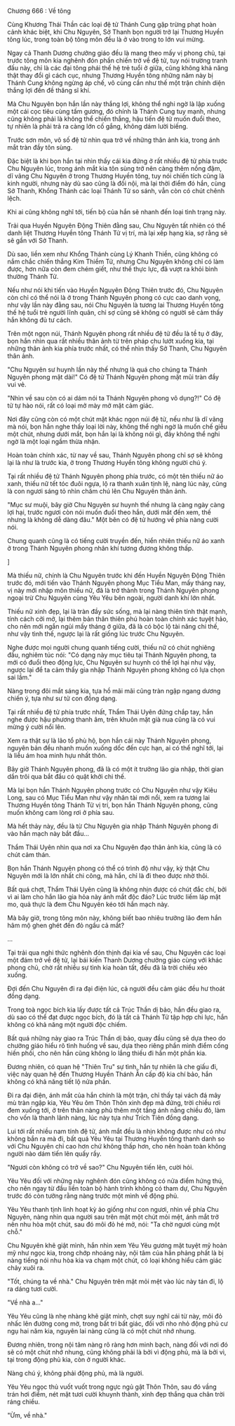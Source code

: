 




Chương 666 : Về tông


Cùng Khương Thái Thần các loại đệ tử Thánh Cung gặp trừng phạt hoàn cảnh khác biệt, khi Chu Nguyên, Sở Thanh bọn người trở lại Thương Huyền tông lúc, trong toàn bộ tông môn đều là ở vào trong to lớn vui mừng.

Ngay cả Thanh Dương chưởng giáo đều là mang theo mấy vị phong chủ, tại trước tông môn kia nghênh đón phấn chiến trở về đệ tử, tuy nói trường tranh đấu này, chỉ là các đại tông phái thế hệ trẻ tuổi ở giữa, cũng không khả năng thật thay đổi gì cách cục, nhưng Thương Huyền tông những năm này bị Thánh Cung không ngừng áp chế, vô cùng cần như thế một trận chính diện thắng lợi đến đề thăng sĩ khí.

Mà Chu Nguyên bọn hắn lần này thắng lợi, không thể nghi ngờ là lập xuống một cái cọc tiêu cùng tấm gương, đó chính là Thánh Cung tuy mạnh, nhưng cũng không phải là không thể chiến thắng, hậu tiến đệ tử muốn đuổi theo, tự nhiên là phải trả ra càng lớn cố gắng, không dám lười biếng.

Trước sơn môn, vô số đệ tử nhìn qua trở về những thân ảnh kia, trong ánh mắt tràn đầy tôn sùng.

Đặc biệt là khi bọn hắn tại nhìn thấy cái kia đứng ở rất nhiều đệ tử phía trước Chu Nguyên lúc, trong ánh mắt kia tôn sùng trở nên càng thêm nồng đậm, dĩ vãng Chu Nguyên ở trong Thương Huyền tông, tuy nói chiến tích cũng là kinh người, nhưng này dù sao cũng là đối nội, mà lại thời điểm đó hắn, cùng Sở Thanh, Khổng Thánh các loại Thánh Tử so sánh, vẫn còn có chút chênh lệch.

Khi ai cũng không nghĩ tới, tiến bộ của hắn sẽ nhanh đến loại tình trạng này.

Trải qua Huyền Nguyên Động Thiên đằng sau, Chu Nguyên tất nhiên có thể danh liệt Thương Huyền tông Thánh Tử vị trí, mà lại xếp hạng kia, sợ rằng sẽ sẽ gần với Sở Thanh.

Dù sao, liền xem như Khổng Thánh cùng Lý Khanh Thiền, cũng không có nắm chắc chiến thắng Kim Thiềm Tử, nhưng Chu Nguyên không chỉ có làm được, hơn nữa còn đem chém giết, như thế thực lực, đã vượt ra khỏi bình thường Thánh Tử.

Nếu như nói khi tiến vào Huyền Nguyên Động Thiên trước đó, Chu Nguyên còn chỉ có thể nói là ở trong Thánh Nguyên phong có cực cao danh vọng, như vậy lần này đằng sau, nói Chu Nguyên là tương lai Thương Huyền tông thế hệ tuổi trẻ người lĩnh quân, chỉ sợ cũng sẽ không có người sẽ cảm thấy hắn không đủ tư cách.

Trên một ngọn núi, Thánh Nguyên phong rất nhiều đệ tử đều là tề tụ ở đây, bọn hắn nhìn qua rất nhiều thân ảnh từ trên pháp chu lướt xuống kia, tại những thân ảnh kia phía trước nhất, có thể nhìn thấy Sở Thanh, Chu Nguyên thân ảnh.

"Chu Nguyên sư huynh lần này thế nhưng là quá cho chúng ta Thánh Nguyên phong mặt dài!" Có đệ tử Thánh Nguyên phong mặt mũi tràn đầy vui vẻ.

"Nhìn về sau còn có ai dám nói ta Thánh Nguyên phong vô dụng?!" Có đệ tử tự hào nói, rất có loại mở mày mở mặt cảm giác.

Nơi đây cũng còn có một chút mặt khác ngọn núi đệ tử, nếu như là dĩ vãng mà nói, bọn hắn nghe thấy loại lời này, không thể nghi ngờ là muốn chế giễu một chút, nhưng dưới mắt, bọn hắn lại là không nói gì, đây không thể nghi ngờ là một loại ngầm thừa nhận.

Hoàn toàn chính xác, từ nay về sau, Thánh Nguyên phong chỉ sợ sẽ không lại là như là trước kia, ở trong Thương Huyền tông không người chú ý.

Tại rất nhiều đệ tử Thánh Nguyên phong phía trước, có một tên thiếu nữ áo xanh, thiếu nữ tết tóc đuôi ngựa, lộ ra thanh xuân tịnh lệ, nàng lúc này, cũng là con ngươi sáng tỏ nhìn chăm chú lên Chu Nguyên thân ảnh.

"Mục sư muội, bây giờ Chu Nguyên sư huynh thế nhưng là càng ngày càng lợi hại, trước ngươi còn nói muốn đuổi theo hắn, dưới mắt đến xem, thế nhưng là không dễ dàng đâu." Một bên có đệ tử hướng về phía nàng cười nói.

Chung quanh cũng là có tiếng cười truyền đến, hiển nhiên thiếu nữ áo xanh ở trong Thánh Nguyên phong nhân khí tương đương không thấp.

]

Mà thiếu nữ, chính là Chu Nguyên trước khi đến Huyền Nguyên Động Thiên trước đó, mới tiến vào Thánh Nguyên phong Mục Tiểu Man, mấy tháng nay, vị này mới nhập môn thiếu nữ, đã là trở thành trong Thánh Nguyên phong ngoại trừ Chu Nguyên cùng Yêu Yêu bên ngoài, người danh khí lớn nhất.

Thiếu nữ xinh đẹp, lại là tràn đầy sức sống, mà lại nàng thiên tính thật mạnh, tính cách cởi mở, lại thêm bản thân thiên phú hoàn toàn chính xác tuyệt hảo, cho nên mới ngắn ngủi mấy tháng ở giữa, đã là có bộc lộ tài năng chi thế, như vậy tình thế, ngược lại là rất giống lúc trước Chu Nguyên.

Nghe được mọi người chung quanh tiếng cười, thiếu nữ có chút nghiêng đầu, nghiêm túc nói: "Có dạng này mục tiêu tại Thánh Nguyên phong, ta mới có đuổi theo động lực, Chu Nguyên sư huynh có thể lợi hại như vậy, ngược lại để ta cảm thấy gia nhập Thánh Nguyên phong không có lựa chọn sai lầm."

Nàng trong đôi mắt sáng kia, tựa hồ mãi mãi cũng tràn ngập ngang dương chiến ý, tựa như sư tử con đồng dạng.

Tại rất nhiều đệ tử phía trước nhất, Thẩm Thái Uyên đứng chắp tay, hắn nghe được hậu phương thanh âm, trên khuôn mặt già nua cũng là có vui mừng ý cười nổi lên.

Xem ra thật sự là lão tổ phù hộ, bọn hắn cái này Thánh Nguyên phong, nguyên bản đều nhanh muốn xuống dốc đến cực hạn, ai có thể nghĩ tới, lại là liễu ám hoa minh hựu nhất thôn.

Bây giờ Thánh Nguyên phong, đã là có một ít trưởng lão gia nhập, thời gian dần trôi qua bắt đầu có quật khởi chi thế.

Mà lại bọn hắn Thánh Nguyên phong trước có Chu Nguyên như vậy Kiêu Long, sau có Mục Tiểu Man như vậy nhân tài mới nổi, xem ra tương lai Thương Huyền tông Thánh Tử vị trí, bọn hắn Thánh Nguyên phong, cũng muốn không cam lòng rơi ở phía sau.

Mà hết thảy này, đều là từ Chu Nguyên gia nhập Thánh Nguyên phong đi vào hắn mạch này bắt đầu...

Thẩm Thái Uyên nhìn qua nơi xa Chu Nguyên đạo thân ảnh kia, cũng là có chút cảm thán.

Bọn hắn Thánh Nguyên phong có thể có trình độ như vậy, kỳ thật Chu Nguyên mới là lớn nhất chi công, mà hắn, chỉ là đi theo được nhờ thôi.

Bất quá chợt, Thẩm Thái Uyên cũng là không nhịn được có chút đắc chí, bởi vì ai làm cho hắn lão gia hỏa này ánh mắt độc đáo? Lúc trước liếm láp mặt mo, quả thực là đem Chu Nguyên kéo tới hắn mạch này.

Mà bây giờ, trong tông môn này, không biết bao nhiêu trưởng lão đem hắn hâm mộ ghen ghét đến đỏ ngầu cả mắt?

...

Tại trải qua nghi thức nghênh đón thịnh đại kia về sau, Chu Nguyên các loại một đám trở về đệ tử, lại bái kiến Thanh Dương chưởng giáo cùng với khác phong chủ, chờ rất nhiều sự tình kia hoàn tất, đều đã là trời chiều xéo xuống.

Đợi đến Chu Nguyên đi ra đại điện lúc, cả người đều cảm giác đều hư thoát đồng dạng.

Trong toà ngọc bích kia lấy được tất cả Trúc Thần dị bảo, hắn đều giao ra, dù sao có thể đạt được ngọc bích, đó là tất cả Thánh Tử tập hợp chi lực, hắn không có khả năng một người độc chiếm.

Bất quá những này giao ra Trúc Thần dị bảo, quay đầu cũng sẽ dựa theo do chưởng giáo hiểu rõ tình huống về sau, dựa theo riêng phần mình điểm cống hiến phối, cho nên hắn cũng không lo lắng thiếu đi hắn một phần kia.

Đương nhiên, có quan hệ "Thiên Tru" sự tình, hắn tự nhiên là che giấu đi, việc này quan hệ đến Thương Huyền Thánh Ấn cấp độ kia chí bảo, hắn không có khả năng tiết lộ nửa phần.

Đi ra đại điện, ánh mắt của hắn chính là một trận, chỉ thấy tại vách đá mây mù tràn ngập kia, Yêu Yêu ôm Thôn Thôn xinh đẹp mà đứng, trời chiều rơi đem xuống tới, ở trên thân nàng phủ thêm một tầng ánh nắng chiều đỏ, làm cho vốn là thanh lãnh nàng, lúc này tựa như Trích Tiên đồng dạng.

Lui tới rất nhiều nam tính đệ tử, ánh mắt đều là nhịn không được như có như không bắn ra mà đi, bất quá Yêu Yêu tại Thương Huyền tông thanh danh so với Chu Nguyên chỉ cao hơn chứ không thấp hơn, cho nên hoàn toàn không người nào dám tiến lên quấy rầy.

"Ngươi còn không có trở về sao?" Chu Nguyên tiến lên, cười hỏi.

Yêu Yêu đối với những này nghênh đón cũng không có nửa điểm hứng thú, cho nên ngay từ đầu liền toàn bộ hành trình không có tham dự, Chu Nguyên trước đó còn tưởng rằng nàng trước một mình về động phủ.

Yêu Yêu thanh tịnh linh hoạt kỳ ảo giống như con ngươi, nhìn về phía Chu Nguyên, nàng nhìn qua người sau trên mặt một chút mỏi mệt, ánh mắt trở nên nhu hòa một chút, sau đó môi đỏ hé mở, nói: "Ta chờ ngươi cùng một chỗ."

Chu Nguyên khẽ giật mình, hắn nhìn xem Yêu Yêu gương mặt tuyệt mỹ hoàn mỹ như ngọc kia, trong chớp nhoáng này, nội tâm của hắn phảng phất là bị nàng tiếng nói nhu hòa kia va chạm một chút, có loại không hiểu cảm giác chảy xuôi ra.

"Tốt, chúng ta về nhà." Chu Nguyên trên mặt mỏi mệt vào lúc này tán đi, lộ ra dáng tươi cười.

"Về nhà a..."

Yêu Yêu cũng là nhẹ nhàng khẽ giật mình, chợt suy nghĩ cái từ này, môi đỏ nhấc lên đường cong mờ, trong bất tri bất giác, đối với nho nhỏ động phủ cư ngụ hai năm kia, nguyên lai nàng cũng là có một chút nhớ nhung.

Đương nhiên, trong nội tâm nàng rõ ràng hơn minh bạch, nàng đối với nơi đó sẽ có một chút nhớ nhung, cũng không phải là bởi vì động phủ, mà là bởi vì, tại trong động phủ kia, còn ở người khác.

Nàng chú ý, không phải động phủ, mà là người.

Yêu Yêu ngọc thủ vuốt vuốt trong ngực ngủ gật Thôn Thôn, sau đó vầng trán hơi điểm, nét mặt tươi cười khuynh thành, xinh đẹp thắng qua chân trời ráng chiều.

"Ừm, về nhà."




